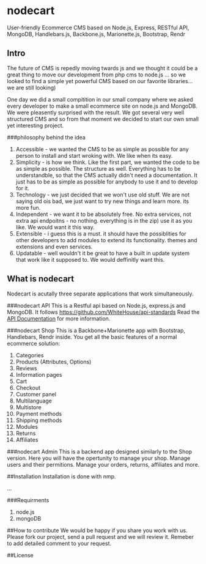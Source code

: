 # nodecart
User-friendly Ecommerce CMS based on Node.js, Express, RESTful API, MongoDB, Handlebars.js, Backbone.js, Marionette.js, Bootstrap, Rendr

## Intro
The future of CMS is repedly moving twards js and we thought it could be a great thing to move our development from php cms to node.js ... so we looked to find a simple yet powerful CMS based on our favorite libraries... we are still looking)

One day we did a small compitition in our small company where we asked every developer to make a small ecommerce site on node.js and MongoDB. We were pleasently surprised with the result. We got several very well structured CMS and so from that moment we decided to start our own small yet interesting project. 

###philosophy behind the idea
1. Accessible - we wanted the CMS to be as simple as possible for any person to install and start wroking with. We like when its easy.
2. Simplicity - is how we think. Like the first part, we wanted the code to be as simple as possible. The structure as well. Everything has to be understandble, so that the CMS actually didn't need a documentation. It just has to be as simple as possible for anybody to use it and to develop for it.
3. Technology - we just decided that we won't use old stuff. We are not saying old ois bad, we just want to try new things and learn more. its more fun. 
4. Independent - we want it to be absolutely free. No extra services, not extra api endpoitns - no nothing. everything is in the zip) use it as you like. We would want it this way.
5. Extensible - i guess this is a must. it should have the possiblities for other developers to add modules to extend its functionality. themes and extensions and even services. 
6. Updatable - well wouldn't it be great to have a built in update system that work like it supposed to. We would deffinitly want this. 



## What is nodecart
Nodecart is acutally three separate applications that work simultaneously. 



###nodecart API
This is a Restful api based on Node.js, express.js and MongoDB. It follows https://github.com/WhiteHouse/api-standards
Read the [API Documentation](https://anypoint.mulesoft.com/apiplatform/dreamvention/#/portals/organizations/227a8df6-29cc-43ce-a7d1-12a03c58e2f3/apis/71445/versions/74618) for more information.

###nodecart Shop
This is a Backbone+Marionette app with Bootstrap, Handlebars, Rendr inside. You get all the basic features of a normal ecommerce solution:
1. Categories
2. Products (Attributes, Options)
3. Reviews
4. Information pages
3. Cart
4. Checkout
5. Customer panel
6. Multilanguage
7. Multistore
8. Payment methods
9. Shipping methods
10. Modules 
11. Returns
12. Affiliates

###nodecart Admin
This is a backend app designed similarly to the Shop version. Here you will have the opertunity to manage your shop. 
Manage users and their permitions. Manage your orders, returns, affiliates and more.

##Installation
Installation is done with nmp.

...

###Requirments
1. node.js
2. mongoDB

##How to contribute
We would be happy if you share you work with us. Please fork our project, send a pull request and we will review it. Remeber to add detailed comment to your request. 

##License 

